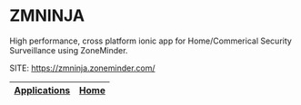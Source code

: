 # ZMNINJA

 High performance, cross platform ionic app  for Home/Commerical Security Surveillance  using ZoneMinder.

 SITE: https://zmninja.zoneminder.com/
 
 | [Applications](https://portable-linux-apps.github.io/apps.html) | [Home](https://portable-linux-apps.github.io)
 | --- | --- |
